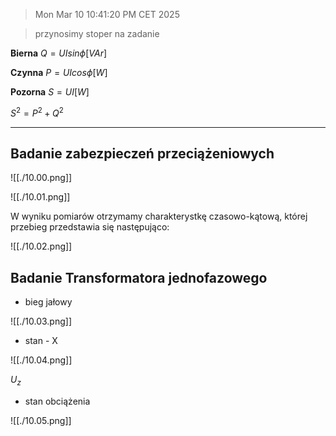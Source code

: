 > Mon Mar 10 10:41:20 PM CET 2025

> przynosimy stoper na zadanie

**Bierna**
$Q=UIsinϕ [VAr]$

**Czynna**
$P=UIcosϕ [W]$

**Pozorna**
$S=UI [W]$

$S^2 = P^2 + Q^2$

---

## Badanie zabezpieczeń przeciążeniowych

![[./10.00.png]]

![[./10.01.png]]

W wyniku pomiarów otrzymamy charakterystkę czasowo-kątową, której przebieg przedstawia się następująco:

![[./10.02.png]]

## Badanie Transformatora jednofazowego

- bieg jałowy

![[./10.03.png]]

- stan - X

![[./10.04.png]]

$U_z % = \frac{U_{V1Z} | I_{A2Z} = I_{ZN}}{U_{1N}} * 100%$

- stan obciążenia

![[./10.05.png]]
